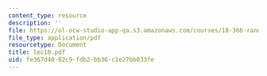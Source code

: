 ```yaml
---
content_type: resource
description: ''
file: https://ol-ocw-studio-app-qa.s3.amazonaws.com/courses/18-366-random-walks-and-diffusion-fall-2006/fe367d4002c9fdb2bb36c1e27bb033fe_lec10.pdf
file_type: application/pdf
resourcetype: Document
title: lec10.pdf
uid: fe367d40-02c9-fdb2-bb36-c1e27bb033fe
---
```

